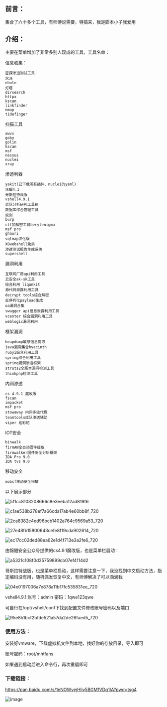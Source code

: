## 前言：

集合了六十多个工具，有师傅说需要，特搞来，我是脚本小子我爱用

## 介绍：

主要在菜单增加了非常多别人现成的工具，工具名单：

信息收集：

```
密探渗透测试工具
水泽
ehole
灯塔
dirsearch
httpx
kscan
linkfinder
nmap
tidefinger
```

扫描工具

```
awvs
goby
golin
kscan
msf
nessus
nuclei
xray
```

渗透利器

```
yakit(已下载所有插件、nuclei的yaml)
冰蝎4.1
哥斯拉特战版
vshell4.9.1
蓝队分析研判工具箱
数据库综合管理工具
蚁剑
burp
ctf加解密工具berylenigma
msf pro 
ghauri
sqlmap汉化版
XGwebshell免杀
渗透测试报告生成系统
supershell
```

漏洞利用

```
互联网厂商api利用工具
云安全ak-sk工具
综合利用 liqunkit
源代码泄露利用工具
decrypt tools综合解密
反序列化payload生成
oa漏洞合集
swagger api信息泄露利用工具
vcenter 综合漏洞利用工具
weblogic漏洞利用
```

框架漏洞

```
heapdump敏感信息提取
java漏洞集合hyacinth
ruoyi综合利用工具
spring综合利用工具
spring漏洞渗透框架
struts2全版本漏洞检测工具
thinkphp检测工具
```

内网渗透

```
cs 4.9.1 魔改版
fscan
impacket
msf pro
stowaway 内网多级代理
teamtools红队渗透辅助
viper 炫彩蛇
```

IOT安全

```
binwalk
firmAW全自动固件提取
firmwalker固件安全分析框架
IDA Pro 9.0
IDA tvs 9.0
```

移动安全

```
mobsf移动安全扫描
```

以下展示部分

![5f1cc8103208666c8e3eeba12ad819f6](https://oss.bdziyi.com/biji/202412271056000.png)

![c1ae538b278ef7a66cda17ab4e60bb8f_720](https://oss.bdziyi.com/biji/202412271056249.png)

![2ca8382c4ed96bcb1402a764c9569a53_720](https://oss.bdziyi.com/biji/202412271056880.png)

![27e48fb15800643cefe8f19cda902614_720](https://oss.bdziyi.com/biji/202412271056929.png)

![ec17cc02ded88ea62e1d4f713e3a2fe6_720](https://oss.bdziyi.com/biji/202412271056396.png)

由锦鲤安全公众号提供的cs4.9.1魔改版，也是菜单栏启动：

![a5321c108f0d35759899cb07ef4114d2](https://oss.bdziyi.com/biji/202412271058128.png)

哥斯拉特战版，也是菜单栏启动，这样需要注意一下，我没找到中文启动方法，指定编码没有用，随机偶发恢复中文，有师傅解决了可以滴滴我

![04e0197006a7e878a11bf7fc535831ee_720](https://oss.bdziyi.com/biji/202412271102649.png)

vshell4.9.1
账号：admin  密码：1qwe123qwe

可自行在/opt/vshell/conf下找到配置文件修改账号密码以及端口

![95e8b1bcf2bfde521a57da2de26faed5_720](https://oss.bdziyi.com/biji/202412271123710.png)

### 使用方法：

安装好vmware，下载虚拟机文件到本地，找好你的存放目录，导入即可

账号密码：root/mhtfans

如果遇到启动后进入命令行，再次重启即可

### 下载链接：
https://pan.baidu.com/s/1eNOWvejHIjv5BGMfVDq1IA?pwd=tsg4

![image](https://github.com/user-attachments/assets/ad000e1a-7036-4bc5-9ca1-8e605fca2c29)



